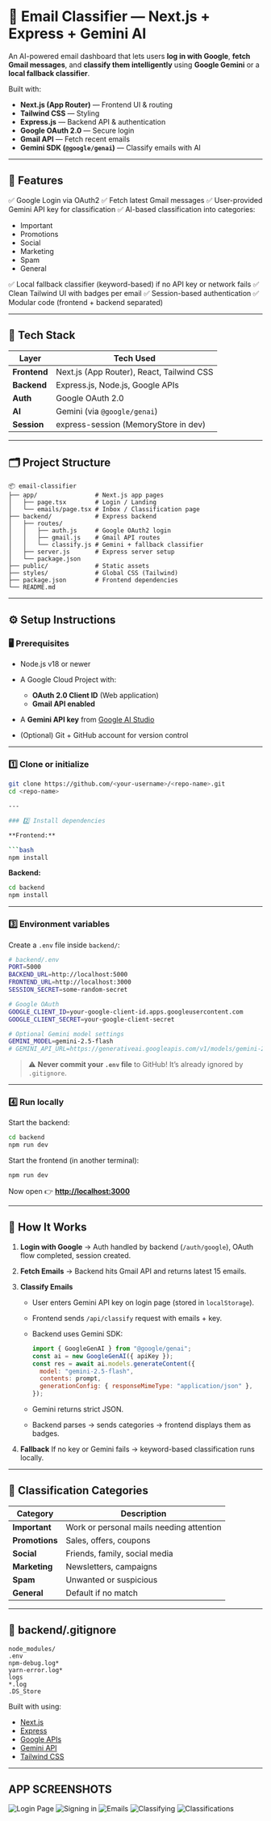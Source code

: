 
# 📧 Email Classifier — Next.js + Express + Gemini AI

An AI-powered email dashboard that lets users **log in with Google**, **fetch Gmail messages**, and **classify them intelligently** using **Google Gemini** or a **local fallback classifier**.

Built with:

* **Next.js (App Router)** — Frontend UI & routing
* **Tailwind CSS** — Styling
* **Express.js** — Backend API & authentication
* **Google OAuth 2.0** — Secure login
* **Gmail API** — Fetch recent emails
* **Gemini SDK (`@google/genai`)** — Classify emails with AI

---

## 🚀 Features

✅ Google Login via OAuth2
✅ Fetch latest Gmail messages
✅ User-provided Gemini API key for classification
✅ AI-based classification into categories:

* Important
* Promotions
* Social
* Marketing
* Spam
* General

✅ Local fallback classifier (keyword-based) if no API key or network fails
✅ Clean Tailwind UI with badges per email
✅ Session-based authentication
✅ Modular code (frontend + backend separated)

---

## 🧩 Tech Stack

| Layer        | Tech Used                                 |
| ------------ | ----------------------------------------- |
| **Frontend** | Next.js (App Router), React, Tailwind CSS |
| **Backend**  | Express.js, Node.js, Google APIs          |
| **Auth**     | Google OAuth 2.0                          |
| **AI**       | Gemini (via `@google/genai`)              |
| **Session**  | express-session (MemoryStore in dev)      |

---

## 🗂️ Project Structure

```
📦 email-classifier
├── app/                # Next.js app pages
│   ├── page.tsx        # Login / Landing
│   └── emails/page.tsx # Inbox / Classification page
├── backend/            # Express backend
│   ├── routes/
│   │   ├── auth.js     # Google OAuth2 login
│   │   ├── gmail.js    # Gmail API routes
│   │   └── classify.js # Gemini + fallback classifier
│   ├── server.js       # Express server setup
│   └── package.json
├── public/             # Static assets
├── styles/             # Global CSS (Tailwind)
├── package.json        # Frontend dependencies
└── README.md
```

---

## ⚙️ Setup Instructions

### 🖥️ Prerequisites

* Node.js v18 or newer
* A Google Cloud Project with:

  * **OAuth 2.0 Client ID** (Web application)
  * **Gmail API enabled**
* A **Gemini API key** from [Google AI Studio](https://makersuite.google.com/)
* (Optional) Git + GitHub account for version control

---

### 1️⃣ Clone or initialize

```bash
git clone https://github.com/<your-username>/<repo-name>.git
cd <repo-name>

---

### 2️⃣ Install dependencies

**Frontend:**

```bash
npm install
```

**Backend:**

```bash
cd backend
npm install
```

---

### 3️⃣ Environment variables

Create a `.env` file inside `backend/`:

```bash
# backend/.env
PORT=5000
BACKEND_URL=http://localhost:5000
FRONTEND_URL=http://localhost:3000
SESSION_SECRET=some-random-secret

# Google OAuth
GOOGLE_CLIENT_ID=your-google-client-id.apps.googleusercontent.com
GOOGLE_CLIENT_SECRET=your-google-client-secret

# Optional Gemini model settings
GEMINI_MODEL=gemini-2.5-flash
# GEMINI_API_URL=https://generativeai.googleapis.com/v1/models/gemini-2.5-flash:generateContent
```

> ⚠️ **Never commit your `.env` file** to GitHub!
> It’s already ignored by `.gitignore`.

---

### 4️⃣ Run locally

Start the backend:

```bash
cd backend
npm run dev
```

Start the frontend (in another terminal):

```bash
npm run dev
```

Now open 👉 **[http://localhost:3000](http://localhost:3000)**

---

## 🧭 How It Works

1. **Login with Google**
   → Auth handled by backend (`/auth/google`), OAuth flow completed, session created.

2. **Fetch Emails**
   → Backend hits Gmail API and returns latest 15 emails.

3. **Classify Emails**

   * User enters Gemini API key on login page (stored in `localStorage`).
   * Frontend sends `/api/classify` request with emails + key.
   * Backend uses Gemini SDK:

     ```js
     import { GoogleGenAI } from "@google/genai";
     const ai = new GoogleGenAI({ apiKey });
     const res = await ai.models.generateContent({
       model: "gemini-2.5-flash",
       contents: prompt,
       generationConfig: { responseMimeType: "application/json" },
     });
     ```
   * Gemini returns strict JSON.
   * Backend parses → sends categories → frontend displays them as badges.

4. **Fallback**
   If no key or Gemini fails → keyword-based classification runs locally.

---

## 🧠 Classification Categories

| Category       | Description                              |
| -------------- | ---------------------------------------- |
| **Important**  | Work or personal mails needing attention |
| **Promotions** | Sales, offers, coupons                   |
| **Social**     | Friends, family, social media            |
| **Marketing**  | Newsletters, campaigns                   |
| **Spam**       | Unwanted or suspicious                   |
| **General**    | Default if no match                      |

---

## 📁 backend/.gitignore

```
node_modules/
.env
npm-debug.log*
yarn-error.log*
logs
*.log
.DS_Store
```


Built with  using:

* [Next.js](https://nextjs.org/)
* [Express](https://expressjs.com/)
* [Google APIs](https://developers.google.com/)
* [Gemini API](https://aistudio.google.com)
* [Tailwind CSS](https://tailwindcss.com)

---

## APP SCREENSHOTS
![Login Page](login_page.png)
![Signing in](signing_in.png)
![Emails](emails.png)
![Classifying](classifying.png)
![Classifications](classifications.png)


